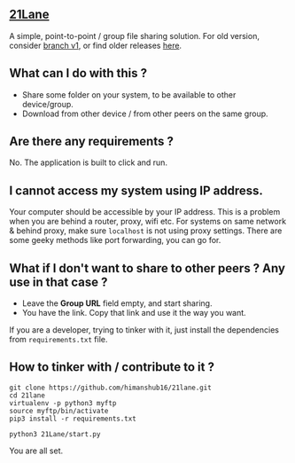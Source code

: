 ## [21Lane](https://github.com/himanshub16/21lane/)

A simple, point-to-point / group file sharing solution.
For old version, consider [branch v1](https://github.com/himanshub16/21lane/tree/v1), or find older releases [here](https://drive.google.com/open?id=0B7BS3b01XjwCOTlPYk00UE1IQ3c).

## What can I do with this ?
* Share some folder on your system, to be available to other device/group.
* Download from other device / from other peers on the same group.

## Are there any requirements ?
No. The application is built to click and run.

## I cannot access my system using IP address.
Your computer should be accessible by your IP address. 
This is a problem when you are behind a router, proxy, wifi etc. 
For systems on same network & behind proxy, make sure `localhost` is not using proxy settings.
There are some geeky methods like port forwarding, you can go for.

## What if I don't want to share to other peers ? Any use in that case ?
* Leave the **Group URL** field empty, and start sharing.
* You have the link. Copy that link and use it the way you want.

If you are a developer, trying to tinker with it, just install the dependencies from `requirements.txt` file.

## How to tinker with / contribute to it ?
```
git clone https://github.com/himanshub16/21lane.git 
cd 21lane 
virtualenv -p python3 myftp
source myftp/bin/activate 
pip3 install -r requirements.txt 

python3 21Lane/start.py
```
You are all set. 
